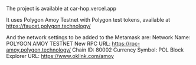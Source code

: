 The project is available at car-hop.vercel.app

It uses Polygon Amoy Testnet with Polygon test tokens, available at https://faucet.polygon.technology/

And the network settings to be added to the Metamask are:
Network Name: POLYGON AMOY TESTNET
New RPC URL: https://rpc-amoy.polygon.technology/
Chain ID: 80002
Currency Symbol: POL
Block Explorer URL: https://www.oklink.com/amoy
